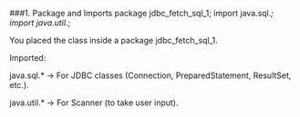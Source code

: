 ###1. Package and Imports
package jdbc_fetch_sql_1;
import java.sql.*;
import java.util.*;


You placed the class inside a package jdbc_fetch_sql_1.

Imported:

java.sql.* → For JDBC classes (Connection, PreparedStatement, ResultSet, etc.).

java.util.* → For Scanner (to take user input).
